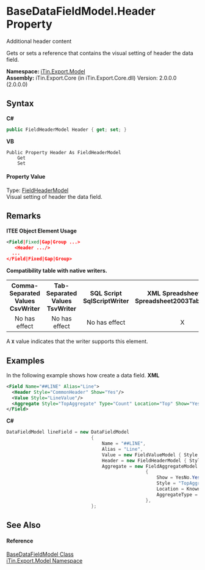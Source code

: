 # BaseDataFieldModel.Header Property 
Additional header content 

Gets or sets a reference that contains the visual setting of header the data field.

**Namespace:**&nbsp;<a href="N_iTin_Export_Model">iTin.Export.Model</a><br />**Assembly:**&nbsp;iTin.Export.Core (in iTin.Export.Core.dll) Version: 2.0.0.0 (2.0.0.0)

## Syntax

**C#**<br />
``` C#
public FieldHeaderModel Header { get; set; }
```

**VB**<br />
``` VB
Public Property Header As FieldHeaderModel
	Get
	Set
```


#### Property Value
Type: <a href="T_iTin_Export_Model_FieldHeaderModel">FieldHeaderModel</a><br />Visual setting of header the data field.

## Remarks

**ITEE Object Element Usage**<br />
``` XML
<Field|Fixed|Gap|Group ...>
   <Header .../>
  ...
</Field|Fixed|Gap|Group>
```


<strong>Compatibility table with native writers.</strong><table><tr><th>Comma-Separated Values<br />CsvWriter</th><th>Tab-Separated Values<br />TsvWriter</th><th>SQL Script<br />SqlScriptWriter</th><th>XML Spreadsheet 2003<br />Spreadsheet2003TabularWriter</th></tr><tr><td align="center">No has effect</td><td align="center">No has effect</td><td align="center">No has effect</td><td align="center">X</td></tr></table> A <strong>`X`</strong> value indicates that the writer supports this element.


## Examples
In the following example shows how create a data field. 
**XML**<br />
``` XML
<Field Name="##LINE" Alias="Line">
  <Header Style="CommonHeader" Show="Yes"/>
  <Value Style="LineValue"/>
  <Aggregate Style="TopAggregate" Type="Count" Location="Top" Show="Yes"/>
</Field>
```

**C#**<br />
``` C#
DataFieldModel lineField = new DataFieldModel
                               {
                                   Name = "##LINE",
                                   Alias = "Line",
                                   Value = new FieldValueModel { Style = "LineValue" },
                                   Header = new FieldHeaderModel { Style = "CommonHeader", Show = YesNo.Yes },
                                   Aggregate = new FieldAggregateModel
                                                   {
                                                       Show = YesNo.Yes,
                                                       Style = "TopAggregate", 
                                                       Location = KnownAggregateLocation.Top,
                                                       AggregateType = KnownAggregateType.Count,
                                                   },
                               };
```


## See Also


#### Reference
<a href="T_iTin_Export_Model_BaseDataFieldModel">BaseDataFieldModel Class</a><br /><a href="N_iTin_Export_Model">iTin.Export.Model Namespace</a><br />